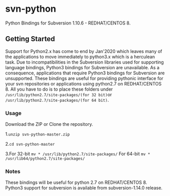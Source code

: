 # svn-python

Python Bindings for Subversion 1.10.6 - REDHAT/CENTOS 8.

## Getting Started

Support for Python2.x has come to end by Jan'2020 which leaves many of the applications to move immediately to python3.x which is a herculean task. Due to incompatibilities in the Subversion libraries used for supporting language bindings, Python3 bindings for Subversion are unavailable. As a consequence, applications that require Python3 bindings for Subversion are unsupported. These bindings are useful for providing pythonic interface for your svn repositories or applications using python2.7 on REDHAT/CENTOS 8. All you have to do is to place these folders under `/usr/lib/python2.7/site-packages/(for 32 bit)`or `/usr/lib/python2.7/site-packages/(for 64 bit)`.

### Usage

Download the ZIP or Clone the repository.

1.`unzip svn-python-master.zip`

2.`cd svn-python-master`

3.For 32-bit `mv * /usr/lib/python2.7/site-packages/` 
  For 64-bit `mv * /usr/lib64/python2.7/site-packages/`
  
### Notes
  
These bindings will be useful for python 2.7 on REDHAT/CENTOS 8. Python3 support for subversion is available from subversion-1.14.0 release.
